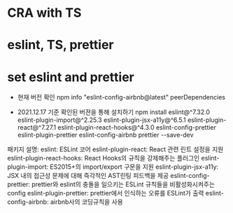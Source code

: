 # CRA with TS

# eslint, TS, prettier

# set eslint and prettier

- 현재 버전 확인
  npm info "eslint-config-airbnb@latest" peerDependencies

- 2021.12.17 기준 확인된 버젼을 통해 설치하기
  npm install eslint@^7.32.0 eslint-plugin-import@^2.25.3 eslint-plugin-jsx-a11y@^6.5.1 eslint-plugin-react@^7.27.1 eslint-plugin-react-hooks@^4.3.0 eslint-config-prettier eslint-plugin-prettier eslint-config-airbnb prettier --save-dev

패키지 설명:
eslint: ESLint 코어
eslint-plugin-react: React 관련 린트 설정을 지원
eslint-plugin-react-hooks: React Hooks의 규칙을 강제해주는 플러그인
eslint-plugin-import: ES2015+의 import/export 구문을 지원
eslint-plugin-jsx-a11y: JSX 내의 접근성 문제에 대해 즉각적인 AST린팅 피드백을 제공
eslint-config-prettier: prettier와 eslint의 충돌을 일으키는 ESLint 규칙들을 비활성화시켜주는 config
eslint-plugin-prettier: prettier에서 인식하는 오류를 ESLint가 출력
eslint-config-airbnb: airbnb사의 코딩규칙을 사용
